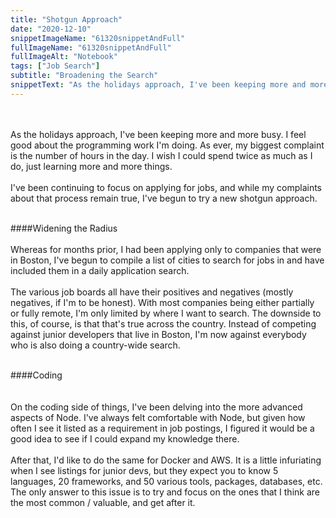 ```yaml
---
title: "Shotgun Approach"
date: "2020-12-10"
snippetImageName: "61320snippetAndFull"
fullImageName: "61320snippetAndFull"
fullImageAlt: "Notebook"
tags: ["Job Search"]
subtitle: "Broadening the Search"
snippetText: "As the holidays approach, I've been keeping more and more busy.  I feel good about the programming work I'm doing.  As ever, my biggest complaint is the number of hours in the day.  I wish I could spend twice as much as I do, just learning more and more things."
---
```


<br>
<br>
As the holidays approach, I've been keeping more and more busy.  I feel good about the programming work I'm doing.  As ever, my biggest complaint is the number of hours in the day.  I wish I could spend twice as much as I do, just learning more and more things.
<br>
<br>
I've been continuing to focus on applying for jobs, and while my complaints about that process remain true, I've begun to try a new shotgun approach.
<br>
<br>

####Widening the Radius
<br>
<br>
Whereas for months prior, I had been applying only to companies that were in Boston, I've begun to compile a list of cities to search for jobs in and have included them in a daily application search.
<br>
<br>
The various job boards all have their positives and negatives (mostly negatives, if I'm to be honest).  With most companies being either partially or fully remote, I'm only limited by where I want to search.  The downside to this, of course, is that that's true across the country.  Instead of competing against junior developers that live in Boston, I'm now against everybody who is also doing a country-wide search.
<br>
<br>

####Coding
<br>
<br>
<br>
On the coding side of things, I've been delving into the more advanced aspects of Node.  I've always felt comfortable with Node, but given how often I see it listed as a requirement in job postings, I figured it would be a good idea to see if I could expand my knowledge there.
<br>
<br>
After that, I'd like to do the same for Docker and AWS.  It is a little infuriating when I see listings for junior devs, but they expect you to know 5 languages, 20 frameworks, and 50 various tools, packages, databases, etc.  The only answer to this issue is to try and focus on the ones that I think are the most common / valuable, and get after it.
<br>
<br>

